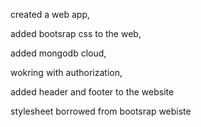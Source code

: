 created a web app,

added bootsrap css to the web,

added mongodb cloud,

wokring with authorization,

added header and footer to the website

stylesheet borrowed from bootsrap webiste
